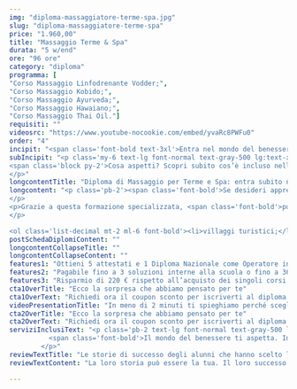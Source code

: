 ```yaml
---
img: "diploma-massaggiatore-terme-spa.jpg"
slug: "diploma-massaggiatore-terme-spa"
price: "1.960,00"
title: "Massaggio Terme & Spa"
durata: "5 w/end"
ore: "96 ore"
category: "diploma"
programma: [
"Corso Massaggio Linfodrenante Vodder;",
"Corso Massaggio Kobido;",
"Corso Massaggio Ayurveda;",
"Corso Massaggio Hawaiano;",
"Corso Massaggio Thai Oil."]
requisiti: ""
videosrc: "https://www.youtube-nocookie.com/embed/yvaRc8PWFu0"
order: "4"
incipit: "<span class='font-bold text-3xl'>Entra nel mondo del benessere con il nostro Diploma di Operatore in Massaggio per Terme e Spa.</span>"
subIncipit: "<p class='my-6 text-lg font-normal text-gray-500 lg:text-xl sm:px-16 xl:px-48 text-center'><span class='font-bold'>Cinque corsi</span> ideati e studiati <span class='font-bold'>per chi desidera lavorare come massaggiatore in villaggi turistici, navi da crociera, strutture alberghiere, spa, terme e centri benessere</span>.
<span class='block py-2'>Cosa aspetti? Scopri subito cos’è incluso nella nostra offerta formativa.</span> 
</p>"
longcontentTitle: "Diploma di Massaggio per Terme e Spa: entra subito nel mondo del lavoro"            
longcontent: "<p class='pb-2'><span class='font-bold'>Se desideri apprendere tutte le tecniche di massaggio maggiormente richieste all’interno dei centri benessere questo è il percorso formativo più giusto per te. Ben cinque corsi di massaggio che non necessitano di alcuna esperienza pregressa e ti permetteranno di apprendere degli schemi di lavoro efficaci e funzionali.  
</p> 
<p>Grazie a questa formazione specializzata, <span class='font-bold'>puoi trovare lavoro presso</span>: 
</p>

<ol class='list-decimal mt-2 ml-6 font-bold'><li>villaggi turistici;</li><li>navi da crociera;</li><li>strutture alberghiere</li><li>spa e terme</li><li>centri benessere</li></ol>"
postSchedaDiplomiContent: ""
longcontentCollapseTitle: ""
longcontentCollapseContent: ""
features1: "Ottieni 5 attestati e 1 Diploma Nazionale come Operatore in massaggio per terme e spa"
features2: "Pagabile fino a 3 soluzioni interne alla scuola o fino a 36 rate con finanziaria convenzionata"
features3: "Risparmio di 220 € rispetto all’acquisto dei singoli corsi "  
cta1OverTitle: "Ecco la sorpresa che abbiamo pensato per te"
cta1OverText: "Richiedi ora il coupon sconto per iscriverti al diploma di operatore in massaggio terme e spa"
videoPresentationTitle: "In meno di 2 minuti ti spieghiamo perché scegliere il Diploma di Massaggio per Terme e Spa"
cta2OverTitle: "Ecco la sorpresa che abbiamo pensato per te"
cta2OverText: "Richiedi ora il coupon sconto per iscriverti al diploma di operatore in massaggio terme e spa"
serviziInclusiText: "<p class='pb-2 text-lg font-normal text-gray-500 lg:text-xl sm:px-16 lg:px-48 text-justify'>
          <span class='font-bold'>Il mondo del benessere ti aspetta. Inizia da subito a lavorare nelle più grandi strutture alberghiere, nei centri benessere e ovunque tu desideri con la migliore formazione che abbiamo pensato per te. Inizia questo percorso insieme a noi.</span>.
        </p>"
reviewTextTitle: "Le storie di successo degli alunni che hanno scelto la nostra scuola di massaggio"        
reviewTextContent: "La loro storia può essere la tua. Il loro successo puoi ottenerlo anche tu.<span class='block py-2'>Cosa aspetti? Scegli anche tu di essere finalmente felice del lavoro che scegli.</span>" 

---
```

